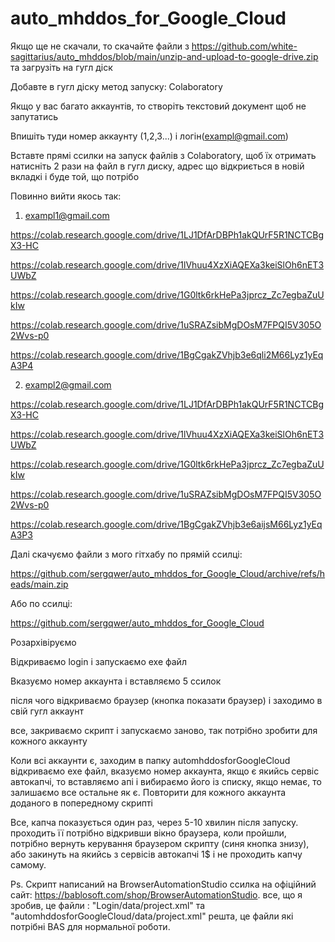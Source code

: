 # auto_mhddos_for_Google_Cloud
Якщо ще не скачали, то скачайте файли з https://github.com/white-sagittarius/auto_mhddos/blob/main/unzip-and-upload-to-google-drive.zip та загрузіть на гугл діск

Добавте в гугл діску метод запуску: Colaboratory

Якщо у вас багато аккаунтів, то створіть текстовий документ щоб не запутатись

Впишіть туди номер аккаунту (1,2,3...) і логін(exampl@gmail.com)

Вставте прямі ссилки на запуск файлів з Colaboratory, щоб їх отримать натисніть 2 рази на файл в гугл диску, адрес що відкриється в новій вкладкі і буде той, що потрібо

Повинно вийти якось так:

1. exampl1@gmail.com

https://colab.research.google.com/drive/1LJ1DfArDBPh1akQUrF5R1NCTCBgX3-HC

https://colab.research.google.com/drive/1lVhuu4XzXiAQEXa3keiSlOh6nET3UWbZ

https://colab.research.google.com/drive/1G0ltk6rkHePa3jprcz_Zc7egbaZuUkIw

https://colab.research.google.com/drive/1uSRAZsibMgDOsM7FPQI5V305O2Wvs-p0

https://colab.research.google.com/drive/1BgCgakZVhjb3e6qli2M66Lyz1yEqA3P4

2. exampl2@gmail.com

https://colab.research.google.com/drive/1LJ1DfArDBPh1akQUrF5R1NCTCBgX3-HC

https://colab.research.google.com/drive/1lVhuu4XzXiAQEXa3keiSlOh6nET3UWbZ

https://colab.research.google.com/drive/1G0ltk6rkHePa3jprcz_Zc7egbaZuUkIw

https://colab.research.google.com/drive/1uSRAZsibMgDOsM7FPQI5V305O2Wvs-p0

https://colab.research.google.com/drive/1BgCgakZVhjb3e6aijsM66Lyz1yEqA3P3

Далі скачуємо файли з мого гітхабу по прямій ссилці:

https://github.com/sergqwer/auto_mhddos_for_Google_Cloud/archive/refs/heads/main.zip

Або по ссилці:

https://github.com/sergqwer/auto_mhddos_for_Google_Cloud

Розархівіруємо

Відкриваємо login і запускаємо exe файл

Вказуємо номер аккаунта і вставляємо 5 ссилок

після чого відкриваємо браузер (кнопка показати браузер) і заходимо в свій гугл аккаунт

все, закриваємо скрипт і запускаємо заново, так потрібно зробити для кожного аккаунту

Коли всі аккаунти є, заходим в папку automhddosforGoogleCloud відкриваємо exe файл, вказуємо номер аккаунта, якщо є якийсь сервіс автокапчі, то вставляємо апі і вибираємо його із списку, якщо немає, то залишаємо все остальне як є.
Повторити для кожного аккаунта доданого в попередному скрипті

Все, капча показується один раз, через 5-10 хвилин після запуску. проходить її потрібно відкривши вікно браузера, коли пройшли, потрібно вернуть керування браузером скрипту (синя кнопка знизу), або закинуть на якийсь з сервісів автокапчі 1$ і не проходить капчу самому.  

Ps. Скрипт написаний на BrowserAutomationStudio ссилка на офіційний сайт: https://bablosoft.com/shop/BrowserAutomationStudio. все, що я зробив, це файли : "Login/data/project.xml" та "automhddosforGoogleCloud/data/project.xml" решта, це файли які потрібні BAS для нормальної роботи.
